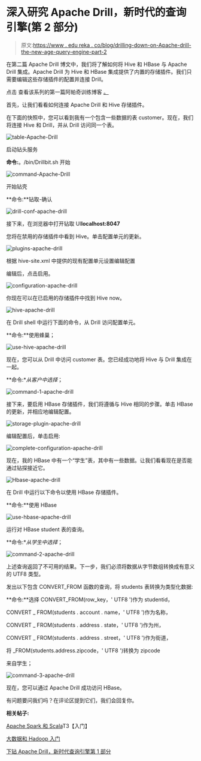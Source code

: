 # 深入研究 Apache Drill，新时代的查询引擎(第 2 部分)

> 原文:[https://www . edu reka . co/blog/drilling-down-on-Apache-drill-the-new-age-query-engine-part-2](https://www.edureka.co/blog/drilling-down-on-apache-drill-the-new-age-query-engine-part-2)

在第二篇 Apache Drill 博文中，我们将了解如何将 Hive 和 HBase 与 Apache Drill 集成。Apache Drill 为 Hive 和 HBase 集成提供了内置的存储插件。我们只需要编辑这些存储插件的配置并连接 Drill。

点击 查看该系列的第一篇阿帕奇训练博客 [。](https://www.edureka.co/blog/drilling-down-on-apache-drill-the-new-age-query-engine)

首先，让我们看看如何连接 Apache Drill 和 Hive 存储插件。

在下面的快照中，您可以看到我有一个包含一些数据的表 customer。现在，我们将连接 Hive 和 Drill，并从 Drill 访问同一个表。

![table-Apache-Drill](../Images/b6c8a333cc159a379622970b983a99ca.png)

启动钻头服务

**命令:**。/bin/Drillbit.sh 开始

![command-Apache-Drill](../Images/303138794877fd348f7d09f106885cb5.png)

开始钻壳

**命令:**钻取-确认

![drill-conf-apache-drill](../Images/a09dfc7aab8767410f8cb7781fff1897.png)

接下来，在浏览器中打开钻取 UI**localhost:8047**

您将在禁用的存储插件中看到 Hive。单击配置单元的更新。

![plugins-apache-drill](../Images/753ea30ddb5c6c6c8d382d41a3dc0809.png)

根据 hive-site.xml 中提供的现有配置单元设置编辑配置

编辑后，点击启用。

![configuration-apache-drill](../Images/1e53436135a0510763321eb68c85fa37.png)

你现在可以在已启用的存储插件中找到 Hive now。

![hive-apache-drill](../Images/4698404f6f932b8aa4075792966a4d0d.png)

在 Drill shell 中运行下面的命令，从 Drill 访问配置单元。

**命令:**使用蜂巢；

![use-hive-apache-drill](../Images/e2facbfab0eaf934fb1b4ffb81a96030.png)

现在，您可以从 Drill 中访问 customer 表。您已经成功地将 Hive 与 Drill 集成在一起。

**命令:**从客户中选择*；

![command-1-apache-drill](../Images/eeb97d13f5c220dae50f3f8a8e653a91.png)

接下来，要启用 HBase 存储插件，我们将遵循与 Hive 相同的步骤。单击 HBase 的更新，并相应地编辑配置。

![storage-plugin-apache-drill](../Images/5dbf99f6eb660b7e2acbee4e0813855c.png)

编辑配置后，单击启用:

![complete-configuration-apache-drill](../Images/4174b293a23b713f1d3c592f8983db71.png)

现在，我的 HBase 中有一个“学生”表，其中有一些数据。让我们看看现在是否能通过钻探接近它。

![Hbase-apache-drill](../Images/9281fe21099699ebbea2f77323459bca.png)

在 Drill 中运行以下命令以使用 HBase 存储插件。

**命令:**使用 HBase

![use-hbase-apache-drill](../Images/7c6394cc952635840d08f0fd3a837356.png)

运行对 HBase student 表的查询。

**命令:**从学生中选择*；

![command-2-apache-drill](../Images/fa15de94cc1bb2f1843fc61a60cfd1bb.png)

上述查询返回了不可用的结果。下一步，我们必须将数据从字节数组转换成有意义的 UTF8 类型。

发出以下包含 CONVERT_FROM 函数的查询，将 students 表转换为类型化数据:

**命令:**选择 CONVERT_FROM(row_key，' UTF8 ')作为 studentid，

CONVERT _ FROM(students . account . name，' UTF8 ')作为名称，

CONVERT _ FROM(students . address . state，' UTF8 ')作为州，

CONVERT _ FROM(students . address . street，' UTF8 ')作为街道，

将 _FROM(students.address.zipcode，' UTF8 ')转换为 zipcode

来自学生；

![command-3-apache-drill](../Images/e62fd672e2953fd2dad920e166cac529.png)

现在，您可以通过 Apache Drill 成功访问 HBase。

有问题要问我们吗？在评论区提到它们，我们会回复你。

**相关帖子:**

[Apache Spark 和 Scala](https://www.edureka.co/apache-spark-scala-training "Get started with Apache Spark and Scala")T3【入门】

[大数据和 Hadoop 入门](https://www.edureka.co/big-data-and-hadoop "Get started with Big Data & Hadoop")

[下钻 Apache Drill，新时代查询引擎第 1 部分](https://www.edureka.co/blog/drilling-down-on-apache-drill-the-new-age-query-engine)